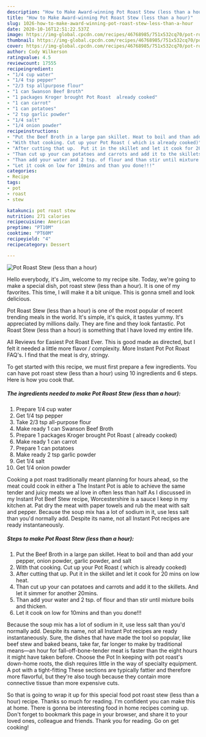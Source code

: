 ```yaml
---
description: "How to Make Award-winning Pot Roast Stew (less than a hour)"
title: "How to Make Award-winning Pot Roast Stew (less than a hour)"
slug: 1026-how-to-make-award-winning-pot-roast-stew-less-than-a-hour
date: 2020-10-16T12:51:22.537Z
image: https://img-global.cpcdn.com/recipes/46768985/751x532cq70/pot-roast-stew-less-than-a-hour-recipe-main-photo.jpg
thumbnail: https://img-global.cpcdn.com/recipes/46768985/751x532cq70/pot-roast-stew-less-than-a-hour-recipe-main-photo.jpg
cover: https://img-global.cpcdn.com/recipes/46768985/751x532cq70/pot-roast-stew-less-than-a-hour-recipe-main-photo.jpg
author: Cody Wilkerson
ratingvalue: 4.5
reviewcount: 17555
recipeingredient:
- "1/4 cup water"
- "1/4 tsp pepper"
- "2/3 tsp allpurpose flour"
- "1 can Swanson Beef Broth"
- "1 packages Kroger brought Pot Roast  already cooked"
- "1 can carrot"
- "1 can potatoes"
- "2 tsp garlic powder"
- "1/4 salt"
- "1/4 onion powder"
recipeinstructions:
- "Put the Beef Broth in a large pan skillet. Heat to boil and than add your pepper, onion powder, garlic powder, and salt"
- "With that cooking. Cut up your Pot Roast ( which is already cooked)"
- "After cutting that up.  Put it in the skillet and let it cook for 20 mins on low heat."
- "Than cut up your can potatoes and carrots and add it to the skillets.  And let it simmer for another 20mins."
- "Than add your water and 2 tsp. of flour and than stir until mixture boils and thicken."
- "Let it cook on low for 10mins and than you done!!!"
categories:
- Recipe
tags:
- pot
- roast
- stew

katakunci: pot roast stew 
nutrition: 271 calories
recipecuisine: American
preptime: "PT10M"
cooktime: "PT60M"
recipeyield: "4"
recipecategory: Dessert

---
```



![Pot Roast Stew (less than a hour)](https://img-global.cpcdn.com/recipes/46768985/751x532cq70/pot-roast-stew-less-than-a-hour-recipe-main-photo.jpg)

Hello everybody, it's Jim, welcome to my recipe site. Today, we're going to make a special dish, pot roast stew (less than a hour). It is one of my favorites. This time, I will make it a bit unique. This is gonna smell and look delicious.

Pot Roast Stew (less than a hour) is one of the most popular of recent trending meals in the world. It's simple, it's quick, it tastes yummy. It's appreciated by millions daily. They are fine and they look fantastic. Pot Roast Stew (less than a hour) is something that I have loved my entire life.

All Reviews for Easiest Pot Roast Ever. This is good made as directed, but I felt it needed a little more flavor / complexity. More Instant Pot Pot Roast FAQ&#39;s. I find that the meat is dry, stringy.


To get started with this recipe, we must first prepare a few ingredients. You can have pot roast stew (less than a hour) using 10 ingredients and 6 steps. Here is how you cook that.

<!--inarticleads1-->

##### The ingredients needed to make Pot Roast Stew (less than a hour):

1. Prepare 1/4 cup water
1. Get 1/4 tsp pepper
1. Take 2/3 tsp all-purpose flour
1. Make ready 1 can Swanson Beef Broth
1. Prepare 1 packages Kroger brought Pot Roast ( already cooked)
1. Make ready 1 can carrot
1. Prepare 1 can potatoes
1. Make ready 2 tsp garlic powder
1. Get 1/4 salt
1. Get 1/4 onion powder


Cooking a pot roast traditionally meant planning for hours ahead, so the meat could cook in either a The Instant Pot is able to achieve the same tender and juicy meats we al love in often less than half As I discussed in my Instant Pot Beef Stew recipe, Worcestershire is a sauce I keep in my kitchen at. Pat dry the meat with paper towels and rub the meat with salt and pepper. Because the soup mix has a lot of sodium in it, use less salt than you&#39;d normally add. Despite its name, not all Instant Pot recipes are ready instantaneously. 

<!--inarticleads2-->

##### Steps to make Pot Roast Stew (less than a hour):

1. Put the Beef Broth in a large pan skillet. Heat to boil and than add your pepper, onion powder, garlic powder, and salt
1. With that cooking. Cut up your Pot Roast ( which is already cooked)
1. After cutting that up.  Put it in the skillet and let it cook for 20 mins on low heat.
1. Than cut up your can potatoes and carrots and add it to the skillets.  And let it simmer for another 20mins.
1. Than add your water and 2 tsp. of flour and than stir until mixture boils and thicken.
1. Let it cook on low for 10mins and than you done!!!


Because the soup mix has a lot of sodium in it, use less salt than you&#39;d normally add. Despite its name, not all Instant Pot recipes are ready instantaneously. Sure, the dishes that have made the tool so popular, like beef stew and baked beans, take far, far longer to make by traditional means—an hour for fall-off-bone-tender meat is faster than the eight hours it might have taken before. Choose the Pot In keeping with pot roast&#39;s down-home roots, the dish requires little in the way of specialty equipment. A pot with a tight-fitting These sections are typically fattier and therefore more flavorful, but they&#39;re also tough because they contain more connective tissue than more expensive cuts. 

So that is going to wrap it up for this special food pot roast stew (less than a hour) recipe. Thanks so much for reading. I'm confident you can make this at home. There is gonna be interesting food in home recipes coming up. Don't forget to bookmark this page in your browser, and share it to your loved ones, colleague and friends. Thank you for reading. Go on get cooking!
